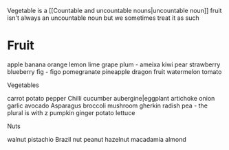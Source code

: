 Vegetable is a [[Countable and uncountable nouns|uncountable noun]]
fruit isn't always an uncountable noun but we sometimes treat it as such

# Fruit 

apple
banana
orange
lemon
lime
grape
plum - ameixa
kiwi
pear
strawberry
blueberry
fig - figo
pomegranate
pineapple
dragon fruit
watermelon
tomato

Vegetables

carrot
potato
pepper
Chilli
cucumber
aubergine|eggplant
artichoke
onion
garlic
avocado
Asparagus
broccoli
mushroom
gherkin
radish
pea - the plural is with z
pumpkin
ginger
potato
lettuce


Nuts

walnut
pistachio
Brazil nut
peanut
hazelnut
macadamia
almond





